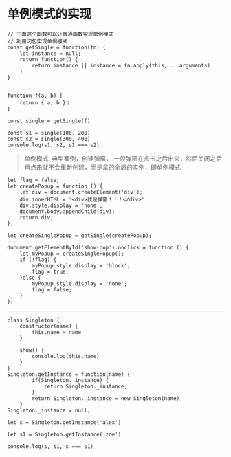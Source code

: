 # 单例模式的实现

    // 下面这个函数可以让普通函数实现单例模式
    // 利用闭包实现单例模式
    const getSingle = function(fn) {
        let instance = null;
        return function() {
            return instance || instance = fn.apply(this, ...arguments)
        }
    }


    function f(a, b) {
        return { a, b }；
    }

    const single = getSingle(f)

    const s1 = single(100, 200)
    const s2 = single(300, 400)
    console.log(s1, s2, s1 === s2)

> 单例模式, 典型案例，创建弹窗， 一般弹窗在点击之后出来，然后关闭之后再点击就不会重新创建，而是拿的全局的实例，即单例模式

    let flag = false;
    let createPopup = function () {
        let div = document.createElement('div');
        div.innerHTML = '<div>我是弹窗！！！</div>'
        div.style.display = 'none';
        document.body.appendChild(div);
        return div;
    };

    let createSinglePopup = getSingle(createPopup);

    document.getElementById('show-pop').onclick = function () {
        let myPopup = createSinglePopup();
        if (!flag) {
            myPopup.style.display = 'block';
            flag = true;
        }else {
            myPopup.style.display = 'none';
            flag = false;
        }
    };

------

    class Singleton {
        constructor(name) {
            this.name = name
        }

        show() {
            console.log(this.name)
        }
    }
    Singleton.getInstance = function(name) {
            if(Singleton._instance) {
                return Singleton._instance;
            }
            return Singleton._instance = new Singleton(name)
        }
    Singleton._instance = null;

    let s = Singleton.getInstance('alex')

    let s1 = Singleton.getInstance('zoe')

    console.log(s, s1, s === s1)